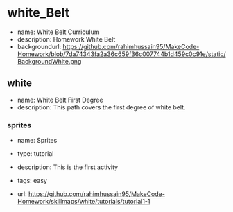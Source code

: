 # white_Belt

* name: White Belt Curriculum
* description: Homework White Belt
* backgroundurl: https://github.com/rahimhussain95/MakeCode-Homework/blob/7da74343fa2a36c659f36c007744b1d459c0c91e/static/BackgroundWhite.png

## white

* name: White Belt First Degree 
* description: This path covers the first degree of white belt.

### sprites

* name: Sprites
* type: tutorial
* description: This is the first activity
* tags: easy

* url: https://github.com/rahimhussain95/MakeCode-Homework/skillmaps/white/tutorials/tutorial1-1




